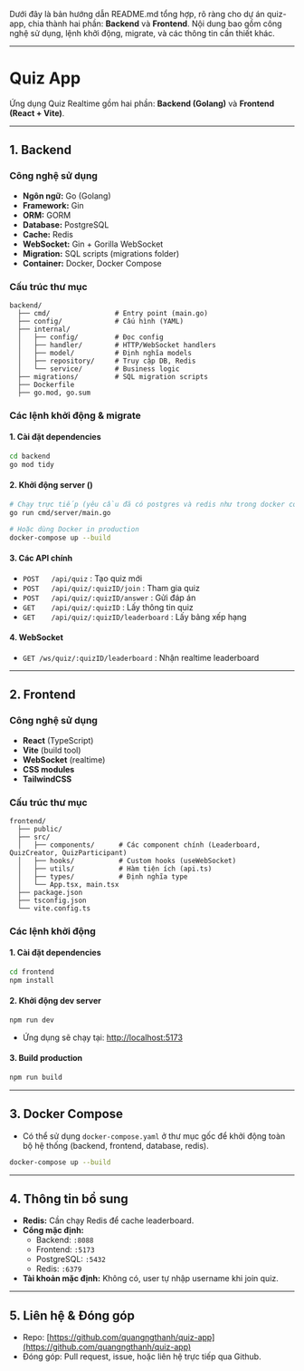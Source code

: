 Dưới đây là bản hướng dẫn README.md tổng hợp, rõ ràng cho dự án quiz-app, chia thành hai phần: **Backend** và **Frontend**. Nội dung bao gồm công nghệ sử dụng, lệnh khởi động, migrate, và các thông tin cần thiết khác.

---

# Quiz App

Ứng dụng Quiz Realtime gồm hai phần: **Backend (Golang)** và **Frontend (React + Vite)**.

---

## 1. Backend

### Công nghệ sử dụng
- **Ngôn ngữ:** Go (Golang)
- **Framework:** Gin
- **ORM:** GORM
- **Database:** PostgreSQL
- **Cache:** Redis
- **WebSocket:** Gin + Gorilla WebSocket
- **Migration:** SQL scripts (migrations folder)
- **Container:** Docker, Docker Compose

### Cấu trúc thư mục
```
backend/
  ├── cmd/                # Entry point (main.go)
  ├── config/             # Cấu hình (YAML)
  ├── internal/
  │   ├── config/         # Đọc config
  │   ├── handler/        # HTTP/WebSocket handlers
  │   ├── model/          # Định nghĩa models
  │   ├── repository/     # Truy cập DB, Redis
  │   └── service/        # Business logic
  ├── migrations/         # SQL migration scripts
  ├── Dockerfile
  ├── go.mod, go.sum
```

### Các lệnh khởi động & migrate

#### 1. Cài đặt dependencies
```bash
cd backend
go mod tidy
```

#### 2. Khởi động server ()
```bash
# Chạy trực tiếp (yêu cầu đã có postgres và redis như trong docker compose file: `docker compose up postgres redis`)
go run cmd/server/main.go

# Hoặc dùng Docker in production
docker-compose up --build
```


#### 3. Các API chính
- `POST   /api/quiz`                : Tạo quiz mới
- `POST   /api/quiz/:quizID/join`   : Tham gia quiz
- `POST   /api/quiz/:quizID/answer` : Gửi đáp án
- `GET    /api/quiz/:quizID`        : Lấy thông tin quiz
- `GET    /api/quiz/:quizID/leaderboard` : Lấy bảng xếp hạng

#### 4. WebSocket
- `GET /ws/quiz/:quizID/leaderboard` : Nhận realtime leaderboard

---

## 2. Frontend

### Công nghệ sử dụng
- **React** (TypeScript)
- **Vite** (build tool)
- **WebSocket** (realtime)
- **CSS modules**
- **TailwindCSS**

### Cấu trúc thư mục
```
frontend/
  ├── public/
  ├── src/
  │   ├── components/      # Các component chính (Leaderboard, QuizCreator, QuizParticipant)
  │   ├── hooks/           # Custom hooks (useWebSocket)
  │   ├── utils/           # Hàm tiện ích (api.ts)
  │   ├── types/           # Định nghĩa type
  │   └── App.tsx, main.tsx
  ├── package.json
  ├── tsconfig.json
  └── vite.config.ts
```

### Các lệnh khởi động

#### 1. Cài đặt dependencies
```bash
cd frontend
npm install
```

#### 2. Khởi động dev server
```bash
npm run dev
```
- Ứng dụng sẽ chạy tại: [http://localhost:5173](http://localhost:5173)

#### 3. Build production
```bash
npm run build
```
---

## 3. Docker Compose

- Có thể sử dụng `docker-compose.yaml` ở thư mục gốc để khởi động toàn bộ hệ thống (backend, frontend, database, redis).

```bash
docker-compose up --build
```

---

## 4. Thông tin bổ sung

- **Redis:** Cần chạy Redis để cache leaderboard.
- **Cổng mặc định:**
  - Backend: `:8088`
  - Frontend: `:5173`
  - PostgreSQL: `:5432`
  - Redis: `:6379`
- **Tài khoản mặc định:** Không có, user tự nhập username khi join quiz.

---

## 5. Liên hệ & Đóng góp

- Repo: [https://github.com/quangngthanh/quiz-app](https://github.com/quangngthanh/quiz-app)
- Đóng góp: Pull request, issue, hoặc liên hệ trực tiếp qua Github.

